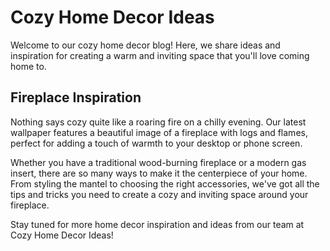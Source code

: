 <!--
Write me markdown content of website with wallpaper:

"A cozy image of a fireplace with logs and flames for a home decor or lifestyle blog."

The header of the page should not be copy of the text but rather a real content of the website which is using this wallpaper.
-->

<!--font:Montserrat-->

# Cozy Home Decor Ideas

Welcome to our cozy home decor blog! Here, we share ideas and inspiration for creating a warm and inviting space that you'll love coming home to.

## Fireplace Inspiration

Nothing says cozy quite like a roaring fire on a chilly evening. Our latest wallpaper features a beautiful image of a fireplace with logs and flames, perfect for adding a touch of warmth to your desktop or phone screen.

Whether you have a traditional wood-burning fireplace or a modern gas insert, there are so many ways to make it the centerpiece of your home. From styling the mantel to choosing the right accessories, we've got all the tips and tricks you need to create a cozy and inviting space around your fireplace.

Stay tuned for more home decor inspiration and ideas from our team at Cozy Home Decor Ideas!
